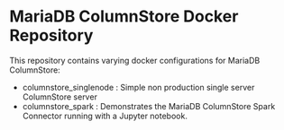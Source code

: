 # MariaDB ColumnStore Docker Repository
This repository contains varying docker configurations for MariaDB ColumnStore:
- columnstore_singlenode : Simple non production single server ColumnStore server
- columnstore_spark : Demonstrates the MariaDB ColumnStore Spark Connector running with a Jupyter notebook.

